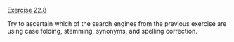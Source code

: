 [Exercise 22.8](ex_8/)

Try to ascertain which of the search engines from the previous exercise
are using case folding, stemming, synonyms, and spelling correction.
